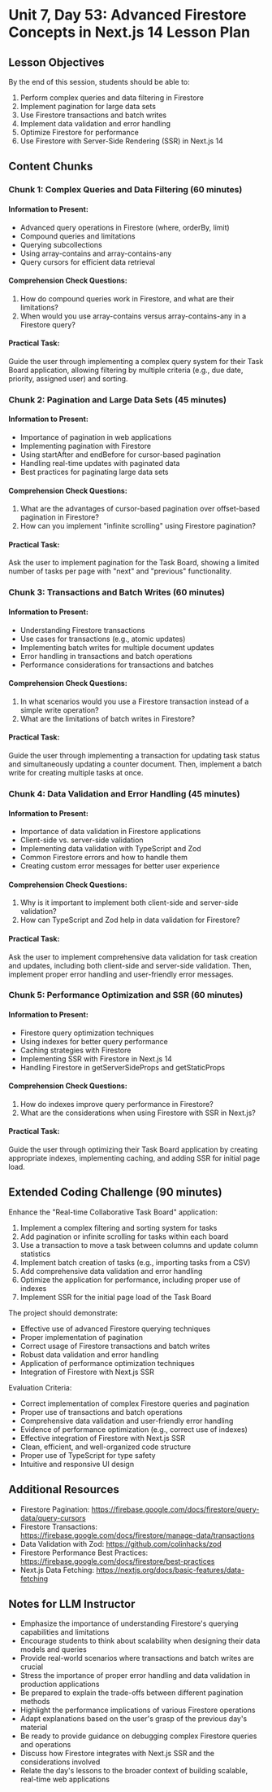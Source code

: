 # Unit 7, Day 53: Advanced Firestore Concepts in Next.js 14 Lesson Plan

## Lesson Objectives
By the end of this session, students should be able to:
1. Perform complex queries and data filtering in Firestore
2. Implement pagination for large data sets
3. Use Firestore transactions and batch writes
4. Implement data validation and error handling
5. Optimize Firestore for performance
6. Use Firestore with Server-Side Rendering (SSR) in Next.js 14

## Content Chunks

### Chunk 1: Complex Queries and Data Filtering (60 minutes)

#### Information to Present:
- Advanced query operations in Firestore (where, orderBy, limit)
- Compound queries and limitations
- Querying subcollections
- Using array-contains and array-contains-any
- Query cursors for efficient data retrieval

#### Comprehension Check Questions:
1. How do compound queries work in Firestore, and what are their limitations?
2. When would you use array-contains versus array-contains-any in a Firestore query?

#### Practical Task:
Guide the user through implementing a complex query system for their Task Board application, allowing filtering by multiple criteria (e.g., due date, priority, assigned user) and sorting.

### Chunk 2: Pagination and Large Data Sets (45 minutes)

#### Information to Present:
- Importance of pagination in web applications
- Implementing pagination with Firestore
- Using startAfter and endBefore for cursor-based pagination
- Handling real-time updates with paginated data
- Best practices for paginating large data sets

#### Comprehension Check Questions:
1. What are the advantages of cursor-based pagination over offset-based pagination in Firestore?
2. How can you implement "infinite scrolling" using Firestore pagination?

#### Practical Task:
Ask the user to implement pagination for the Task Board, showing a limited number of tasks per page with "next" and "previous" functionality.

### Chunk 3: Transactions and Batch Writes (60 minutes)

#### Information to Present:
- Understanding Firestore transactions
- Use cases for transactions (e.g., atomic updates)
- Implementing batch writes for multiple document updates
- Error handling in transactions and batch operations
- Performance considerations for transactions and batches

#### Comprehension Check Questions:
1. In what scenarios would you use a Firestore transaction instead of a simple write operation?
2. What are the limitations of batch writes in Firestore?

#### Practical Task:
Guide the user through implementing a transaction for updating task status and simultaneously updating a counter document. Then, implement a batch write for creating multiple tasks at once.

### Chunk 4: Data Validation and Error Handling (45 minutes)

#### Information to Present:
- Importance of data validation in Firestore applications
- Client-side vs. server-side validation
- Implementing data validation with TypeScript and Zod
- Common Firestore errors and how to handle them
- Creating custom error messages for better user experience

#### Comprehension Check Questions:
1. Why is it important to implement both client-side and server-side validation?
2. How can TypeScript and Zod help in data validation for Firestore?

#### Practical Task:
Ask the user to implement comprehensive data validation for task creation and updates, including both client-side and server-side validation. Then, implement proper error handling and user-friendly error messages.

### Chunk 5: Performance Optimization and SSR (60 minutes)

#### Information to Present:
- Firestore query optimization techniques
- Using indexes for better query performance
- Caching strategies with Firestore
- Implementing SSR with Firestore in Next.js 14
- Handling Firestore in getServerSideProps and getStaticProps

#### Comprehension Check Questions:
1. How do indexes improve query performance in Firestore?
2. What are the considerations when using Firestore with SSR in Next.js?

#### Practical Task:
Guide the user through optimizing their Task Board application by creating appropriate indexes, implementing caching, and adding SSR for initial page load.

## Extended Coding Challenge (90 minutes)

Enhance the "Real-time Collaborative Task Board" application:

1. Implement a complex filtering and sorting system for tasks
2. Add pagination or infinite scrolling for tasks within each board
3. Use a transaction to move a task between columns and update column statistics
4. Implement batch creation of tasks (e.g., importing tasks from a CSV)
5. Add comprehensive data validation and error handling
6. Optimize the application for performance, including proper use of indexes
7. Implement SSR for the initial page load of the Task Board

The project should demonstrate:
- Effective use of advanced Firestore querying techniques
- Proper implementation of pagination
- Correct usage of Firestore transactions and batch writes
- Robust data validation and error handling
- Application of performance optimization techniques
- Integration of Firestore with Next.js SSR

Evaluation Criteria:
- Correct implementation of complex Firestore queries and pagination
- Proper use of transactions and batch operations
- Comprehensive data validation and user-friendly error handling
- Evidence of performance optimization (e.g., correct use of indexes)
- Effective integration of Firestore with Next.js SSR
- Clean, efficient, and well-organized code structure
- Proper use of TypeScript for type safety
- Intuitive and responsive UI design

## Additional Resources
- Firestore Pagination: https://firebase.google.com/docs/firestore/query-data/query-cursors
- Firestore Transactions: https://firebase.google.com/docs/firestore/manage-data/transactions
- Data Validation with Zod: https://github.com/colinhacks/zod
- Firestore Performance Best Practices: https://firebase.google.com/docs/firestore/best-practices
- Next.js Data Fetching: https://nextjs.org/docs/basic-features/data-fetching

## Notes for LLM Instructor
- Emphasize the importance of understanding Firestore's querying capabilities and limitations
- Encourage students to think about scalability when designing their data models and queries
- Provide real-world scenarios where transactions and batch writes are crucial
- Stress the importance of proper error handling and data validation in production applications
- Be prepared to explain the trade-offs between different pagination methods
- Highlight the performance implications of various Firestore operations
- Adapt explanations based on the user's grasp of the previous day's material
- Be ready to provide guidance on debugging complex Firestore queries and operations
- Discuss how Firestore integrates with Next.js SSR and the considerations involved
- Relate the day's lessons to the broader context of building scalable, real-time web applications
